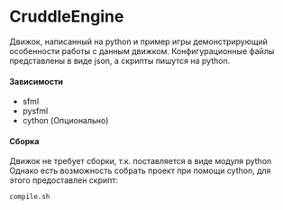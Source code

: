 # CruddleEngine
Движок, написанный на python и пример игры демонстрирующий особенности работы с данным движком.
Конфигурационные файлы представлены в виде json, а скрипты пишутся на python.

#### Зависимости
* sfml
* pysfml
* cython (Опционально)

#### Сборка
Движок не требует сборки, т.к. поставляется в виде модуля python
Однако есть возможность собрать проект при помощи cython, для этого предоставлен скрипт:
```
compile.sh
```
